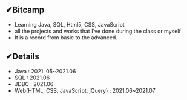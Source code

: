 ## ✔Bitcamp
* Learning Java, SQL, Html5, CSS, JavaScript <br>
* all the projects and works that I've done during the class or myself <Br>
* It is a record from basic to the advanced.<br>

## ✔Details
* Java : 2021. 05~2021.06
* SQL : 2021.06
* JDBC : 2021.06
* Web(HTML, CSS, JavaScript, jQuery) : 2021.06~2021.07

